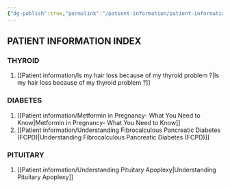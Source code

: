 ```yaml
---
{"dg-publish":true,"permalink":"/patient-information/patient-information/"}
---
```


<script data-goatcounter="https://endocrinologyindia.goatcounter.com/count" async src="//gc.zgo.at/count.js"></script>


## PATIENT INFORMATION INDEX

### THYROID

1. [[Patient information/Is my hair loss because of my thyroid problem ?\|Is my hair loss because of my thyroid problem ?]]

### DIABETES

1. [[Patient information/Metformin in Pregnancy- What You Need to Know\|Metformin in Pregnancy- What You Need to Know]]
2. [[Patient information/Understanding Fibrocalculous Pancreatic Diabetes (FCPD)\|Understanding Fibrocalculous Pancreatic Diabetes (FCPD)]]

### PITUITARY

1. [[Patient information/Understanding Pituitary Apoplexy\|Understanding Pituitary Apoplexy]]